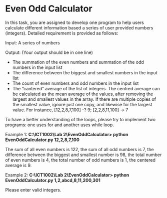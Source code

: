 # Even Odd Calculator

In this task, you are assigned to develop one program to help users calculate different information based a
series of user provided numbers (integers). Detailed requirement is provided as follows:

Input: A series of numbers

Output: (Your output should be in one line)
- The summation of the even numbers and summation of the odd numbers in the input list
- The difference between the biggest and smallest numbers in the input list
- The count of even numbers and odd numbers in the input list
- The “cantered” average of the list of integers. The centred average can be calculated as
the mean average of the values, after removing the largest and smallest values in the
array. If there are multiple copies of the smallest value, ignore just one copy, and
likewise for the largest value. For instance, [12,2,8,7,100] -? 9; [2,2,8,11,100] -> 7

To have a better understanding of the loops, please try to implement two programs: one uses for and
another uses while loop.

Example 1: **C:\\ICT1002\Lab 2\EvenOddCalculator> python EvenOddCalculator.py
12,2,8,7,100**

The sum of all even numbers is 122, the sum of all odd numbers is 7,
the difference between the biggest and smallest number is 98, the
total number of even numbers is 4, the total number of odd numbers is
1, the centered average is 9.

Example 2: **C:\\ICT1002\Lab 2\EvenOddCalculator> python EvenOddCalculator.py
1,2,abcd,8,11,200,301**

Please enter valid integers.